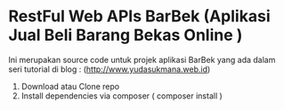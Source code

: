 RestFul Web APIs BarBek (Aplikasi Jual Beli Barang Bekas Online )
============================
Ini merupakan source code untuk projek aplikasi BarBek yang ada dalam seri tutorial di blog : (http://www.yudasukmana.web.id)

1. Download atau Clone repo
2. Install dependencies via composer  ( composer install )

